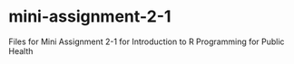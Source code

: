 # mini-assignment-2-1

Files for Mini Assignment 2-1 for Introduction to R Programming for Public Health
